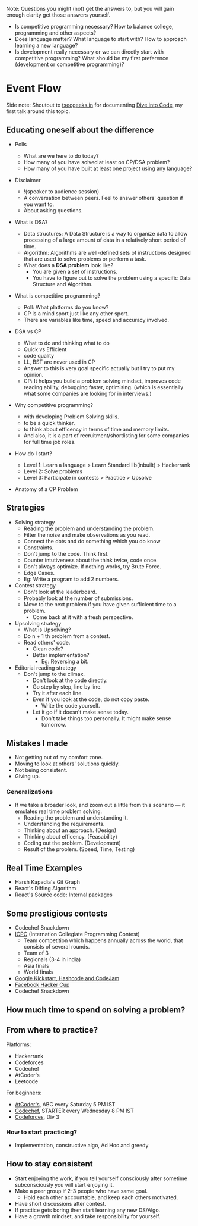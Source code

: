 Note: Questions you might (not) get the answers to, but you will gain enough clarity get those answers yourself.

- Is competitive programming necessary? How to balance college, programming and other aspects?
- Does language matter? What language to start with? How to approach learning a new language?
- Is development really necessary or we can directly start with competitive programming? What should be my first preference (development or competitive programming)?

# Event Flow

Side note: Shoutout to [tsecgeeks.in](https://tsecgeeks.in/Dive-Into-CP) for documenting [Dive into Code](https://tsecgeeks.in/Dive-Into-CP), my first talk around this topic.

## Educating oneself about the difference

- Polls
    - What are we here to do today?
    - How many of you have solved at least on CP/DSA problem?
    - How many of you have built at least one project using any language?

- Disclaimer
    - !(speaker to audience session)
    - A conversation between peers. Feel to answer others' question if you want to.
    - About asking questions.

- What is DSA?
    - Data structures: A Data Structure is a way to organize data to allow processing of a large amount of data in a relatively short period of time.
    - Algorithm: Algorithms are well-defined sets of instructions designed that are used to solve problems or perform a task.
    - What does a **DSA problem** look like?
        - You are given a set of instructions. 
        - You have to figure out to solve the problem using a specific Data Structure and Algorithm.

- What is competitive programming?
    - Poll: What platforms do you know?
    - CP is a mind sport just like any other sport.
    - There are variables like time, speed and accuracy involved.

- DSA vs CP
    - What to do and thinking what to do
    - Quick vs Efficient
    - code quality
    - LL, BST are never used in CP
    - Answer to this is very goal specific actually but I try to put my opinion.
    - CP: It helps you build a problem solving mindset, improves code reading ability, debugging faster, optimising. (which is essentially what some companies are looking for in interviews.)

- Why competitive programming?
    - with developing Problem Solving skills.
    - to be a quick thinker.
    - to think about efficency in terms of time and memory limits.
    - And also, it is a part of recruitment/shortlisting for some companies for full time job roles.

- How do I start?
    - Level 1: Learn a language > Learn Standard lib(inbuilt) > Hackerrank
    - Level 2: Solve problems
    - Level 3: Participate in contests > Practice > Upsolve

- Anatomy of a CP Problem

## Strategies

- Solving strategy
    - Reading the problem and understanding the problem.
    - Filter the noise and make observations as you read.
    - Connect the dots and do something which you do know
    - Constraints.
    - Don't jump to the code. Think first.
    - Counter intutiveness about the think twice, code once.
    - Don't always optimize. If nothing works, try Brute Force.
    - Edge Cases.
    - Eg: Write a program to add 2 numbers.
- Contest strategy
    - Don't look at the leaderboard.
    - Probably look at the number of submissions.
    - Move to the next problem if you have given sufficient time to a problem.
        - Come back at it with a fresh perspective.
- Upsolving strategy
    - What is Upsolving?
    - Do n + 1 th problem from a contest.
    - Read others' code. 
        - Clean code?
        - Better implementation?
            - Eg: Reversing a bit. 
- Editorial reading strategy
    - Don't jump to the climax.
        - Don't look at the code directly.
        - Go step by step, line by line.
        - Try it after each line.
        - Even if you look at the code, do not copy paste. 
            - Write the code yourself.
        - Let it go if it doesn't make sense today.  
            - Don't take things too personally. It might make sense tomorrow.

## Mistakes I made

- Not getting out of my comfort zone.
- Moving to look at others' solutions quickly.
- Not being consistent.
- Giving up.

### Generalizations

- If we take a broader look, and zoom out a little from this scenario — it emulates real time problem solving.
    - Reading the problem and understanding it.
    - Understanding the requirements.
    - Thinking about an approach. (Design)
    - Thinking about efficency. (Feasability)
    - Coding out the problem. (Development)
    - Result of the problem. (Speed, Time, Testing)

## Real Time Examples

- Harsh Kapadia's Git Graph
- React's Diffing Algorithm
- React's Source code: Internal packages

## Some prestigious contests

- Codechef Snackdown
- [ICPC](https://icpc.global) (Internation Collegiate Programming Contest)
    - Team competition which happens annually across the world, that consists of several rounds.
    - Team of 3
    - Regionals (3-4 in india)
    - Asia finals
    - World finals
- [Google Kickstart, Hashcode and CodeJam](https://codingcompetitions.withgoogle.com)
- [Facebook Hacker Cup](https://www.facebook.com/codingcompetitions/hacker-cup)
- Codechef Snackdown

## How much time to spend on solving a problem?

## From where to practice?

Platforms:
- Hackerrank
- Codeforces
- Codechef
- AtCoder's
- Leetcode

For beginners:
- [AtCoder's](https://atcoder.jp), ABC every Saturday 5 PM IST
- [Codechef](https://www.codechef.com), STARTER every Wednesday 8 PM IST
- [Codeforces](https://www.codeforces.com), Div 3

### How to start practicing?

- Implementation, constructive algo, Ad Hoc and greedy

## How to stay consistent

- Start enjoying the work, if you tell yourself consciously after sometime subconsciously you will start enjoying it.
- Make a peer group if 2-3 people who have same goal.
    - Hold each other accountable, and keep each others motivated.
- Have short discussions after contest.
- If practice gets boring then start learning any new DS/Algo.
- Have a growth mindset, and take responsibility for yourself.
